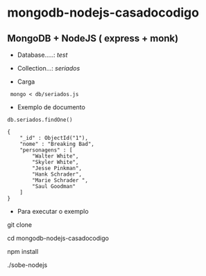 mongodb-nodejs-casadocodigo
===========================

MongoDB + NodeJS ( express + monk)
--------------------------------------------

* Database.....: *test*
* Collection...: *seriados*


* Carga 

```
 mongo < db/seriados.js

```

* Exemplo de documento

```
db.seriados.findOne()
 
{
    "_id" : ObjectId("1"),
    "nome" : "Breaking Bad",
    "personagens" : [ 
        "Walter White", 
        "Skyler White", 
        "Jesse Pinkman", 
        "Hank Schrader", 
        "Marie Schrader ", 
        "Saul Goodman"
    ]
}
```

* Para executar o exemplo

git clone

cd mongodb-nodejs-casadocodigo

npm install 

./sobe-nodejs

